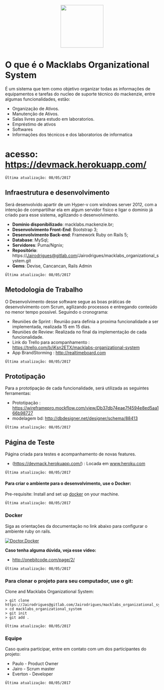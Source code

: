<p align="center">
<img src="http://up.mackenzie.br/fileadmin/CONFIGURACOES/SITES/UP_MACKENZIE/Resources/Public/Icons/Touch/196.png" width="140px">
</p>



# O que é o Macklabs Organizational System
É um sistema que tem como objetivo organizar todas as informações de equipamentos e tarefas do nucleo de suporte técnico do mackenzie, entre algumas funcionalidades, estão:
* Organização de Ativos.
* Manutenção de Ativos.
* Salas livres para estudo em laboratorios.
* Empréstimo de ativos
* Softwares
* Informações dos técnicos e dos laboratorios de informatica

# acesso: https://devmack.herokuapp.com/

`Última atualização: 08/05/2017`

## Infraestrutura e desenvolvimento
Será desenvolvido apartir de um Hyper-v com windows server 2012, com a intenção de compartilhar ela em algum servidor fisico e ligar o dominio já criado para esse sistema, agilizando o desenvolvimento.
* <strong>Dominio disponibilizado</strong>: macklabs.mackenzie.br;
* <strong>Desenvolvimento Front-End</strong>: Bootstrap 3;
* <strong>Desenvolvimento Back-end</strong>: Framework Ruby on Rails 5;
* <strong>Database</strong>: MySql;
* <strong>Servidores</strong>: Puma/Ngnix;
* <strong>Repositório</strong>: https://Jairodrigues@gitlab.com/Jairodrigues/macklabs_organizational_system.git
* <strong>Gems</strong>: Devise, Cancancan, Rails Admin

`Última atualização: 08/05/2017`

## Metodologia de Trabalho
O Desenvolvimento desse software segue as boas práticas de desenvolvimento com Scrum, agilizando processos e entregando conteúdo no menor tempo possível. Seguindo o cronograma:
* Reuniões de Sprint : Reunião para definia a proxima funcionalidade a ser implementada, realizada 15 em 15 dias.
* Reuniões de Review: Realizada no final da implementação de cada funcionalidade.
* Link do Trello para acompanhamento : https://trello.com/b/jKsn2ETX/macklabs-organizational-system
* App BrandStorming : http://realtimeboard.com

`Última atualização: 08/05/2017`

## Prototipação
Para a prototipação de cada funcionalidade, será utilizada as seguintes ferramentas:
* Prototipação : https://wireframepro.mockflow.com/view/Db37db74eae7f4594e8ed5aa166b98727
* modelagem bd: http://dbdesigner.net/designer/schema/88413

`Última atualização: 08/05/2017`

## Página de Teste
Página criada para testes e acompanhamento de novas features.
* (https://devmack.herokuapp.com/) : Locada em www.heroku.com

`Última atualização: 08/05/2017`

#### Para criar o ambiente para o desenvolvimento, use o Docker:

Pre-requisite: Install and set up [docker](https://docs.docker.com/engine/installation/) on your machine.

`Última atualização: 08/05/2017`

### Docker
Siga as orientações da documentação no link abaixo para configurar o ambiente ruby on rails.

[![Doctor.Docker](https://d207aa93qlcgug.cloudfront.net/1.95.5.qa/img/nav/docker-logo-loggedout.png)](https://hub.docker.com/_/rails/)

<strong> Caso tenha alguma dúvida, veja esse video:</strong>
* http://onebitcode.com/page/2/

`Última atualização: 08/05/2017`

### Para clonar o projeto para seu computador, use o git:
Clone and Macklabs Organizational System:

```
> git clone https://Jairodrigues@gitlab.com/Jairodrigues/macklabs_organizational_system.git
> cd macklabs_organizational_system
> git init
> git add .

```
`Última atualização: 08/05/2017`

### Equipe
Caso queira participar, entre em contato com um dos participantes do projeto:
* Paulo - Product Owner
* Jairo - Scrum master
* Everton - Developer

`Última atualização: 08/05/2017`

